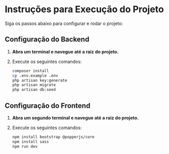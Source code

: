 # Instruções para Execução do Projeto 

Siga os passos abaixo para configurar e rodar o projeto:

## Configuração do Backend

1. **Abra um terminal e navegue até a raiz do projeto.**

2. Execute os seguintes comandos:
    ```bash
    composer install
    cp .env.example .env
    php artisan key:generate
    php artisan migrate
    php artisan db:seed
    ```

## Configuração do Frontend

1. **Abra um segundo terminal e navegue até a raiz do projeto.**

2. Execute os seguintes comandos:
    ```bash
    npm install bootstrap @popperjs/core
    npm install sass
    npm run dev
    ```

